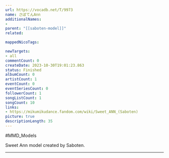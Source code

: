 ```yaml
---
url: https://vocadb.net/T/9973
name: さぼてんAnn
additionalNames: 
- 
parent: "[[saboten-model]]"
related:

mappedNicoTags:

newTargets:
- all
commentCount: 0
createDate: 2023-10-30T19:01:23.863
status: Finished
albumCount: 0
artistCount: 1
eventCount: 0
eventSeriesCount: 0
followerCount: 1
songListCount: 1
songCount: 10
links: 
- https://mikumikudance.fandom.com/wiki/Sweet_ANN_(Saboten)
picture: true
descriptionLength: 35
---
```


#MMD_Models

Sweet Ann model created by Saboten.

---

